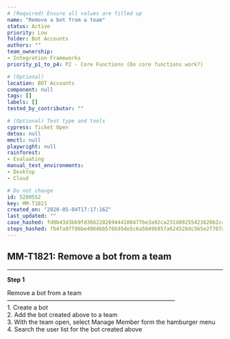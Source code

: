 ```yaml
---
# (Required) Ensure all values are filled up
name: "Remove a bot from a team"
status: Active
priority: Low
folder: Bot Accounts
authors: ""
team_ownership: 
- Integration Frameworks
priority_p1_to_p4: P2 - Core Functions (Do core functions work?)

# (Optional)
location: BOT Accounts
component: null
tags: []
labels: []
tested_by_contributor: ""

# (Optional) Test type and tools
cypress: Ticket Open
detox: null
mmctl: null
playwright: null
rainforest: 
- Evaluating
manual_test_environments: 
- Desktop
- Cloud

# Do not change
id: 5280552
key: MM-T1821
created_on: "2020-05-04T17:17:16Z"
last_updated: ""
case_hashed: fd0b43d3bb9fd366228269444100477be3a92ca231d89255421620b2c49dc4d2379f756c76e2cae5a3d3167733f117fa
steps_hashed: fb4fa97f86be4964bb576b95de5c6a5649b957a624528dc565e2f707a92f6a5b56d06a51fcf2cb5f571df60b2e220ed2
---
```


<!-- (Auto-generated) Based on frontmatter's "key" and "name" -->

## MM-T1821: Remove a bot from a team

---

**Step 1**

Remove a bot from a team\
————————————————————————————\
1\. Create a bot\
2\. Add the bot created above to a team\
3\. With the team open, select Manage Member form the hamburger menu\
4\. Search the user list for the bot created above
